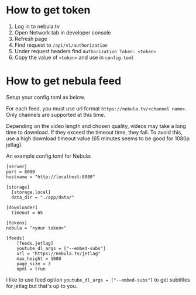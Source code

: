 # How to get token
1. Log in to nebula.tv
2. Open Network tab in developer console
3. Refresh page
5. Find request to `/api/v1/authorization`
6. Under request headers find `Authorization Token: <token>`
7. Copy the value of `<token>` and use in `config.toml`

# How to get nebula feed
Setup your config.toml as below.

For each feed, you must use url format `https://nebula.tv/<channel name>`. Only channels are supported at this time.

Depending on the video length and chosen quality, videos may take a long time to download. If they exceed the timeout time, they fail. To avoid this, use a high download timeout value (65 minutes seems to be good for 1080p jetlag).

An example config.toml for Nebula:
```
[server]
port = 8080
hostname = "http://localhost:8080"

[storage]
  [storage.local]
  data_dir = "./app/data/"

[downloader]
  timeout = 65

[tokens]
nebula = "<your token>"

[feeds]
    [feeds.jetlag]
    youtube_dl_args = ["--embed-subs"]
    url = "https://nebula.tv/jetlag"
    max_height = 1080
    page_size = 3
    opml = true
```

I like to use feed option
`youtube_dl_args = ["--embed-subs"]`
to get subtitles for jetlag but that's up to you.